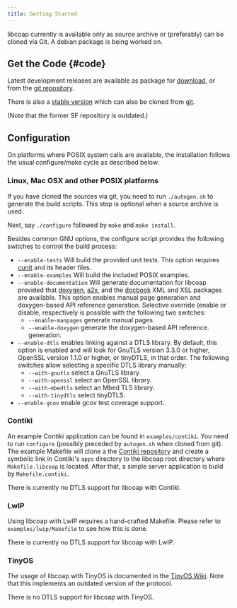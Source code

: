 ```yaml
---
title: Getting Started
---
```


libcoap currently is available only as source archive or (preferably)
can be cloned via Git. A debian package is being worked on.

## Get the Code {#code}

Latest development releases are available as package for
[download](https://github.com/obgm/libcoap/archive/develop.zip), or from the
[git repository](https://github.com/obgm/libcoap.git).

There is also a [stable version](https://github.com/obgm/libcoap/archive/main.zip) which can also be cloned from [git](https://github.com/obgm/libcoap.git).

(Note that the former SF repository is outdated.)

## Configuration
On platforms where POSIX system calls are available, the installation
follows the usual configure/make cycle as described below.

### Linux, Mac OSX and other POSIX platforms
If you have cloned the sources via git, you need to run
```./autogen.sh``` to generate the build scripts. This step is
optional when a source archive is used.

Next, say ```./configure``` followed by ```make``` and ```make install```.

Besides common GNU options, the configure script provides the following
switches to control the build process:

* ```--enable-tests``` Will build the provided unit tests. This option
requires [cunit](http://cunit.sourceforge.net/) and its header files.
* ```--enable-examples``` Will build the included POSIX examples.
* ```--enable-documentation``` Will generate documentation for libcoap
  provided that [doxygen](http://doxygen.org/), [a2x](http://asciidoc.org/),
  and the [docbook](https://docbook.org/) XML and XSL packages are available.
  This option enables manual page generation and doxygen-based API reference
  generation. Selective override (enable or disable, respectively is possible
  with the following two switches:
    * ```--enable-manpages``` generate manual pages.
    * ```--enable-doxygen``` generate the doxygen-based API reference.
      generation.
* ```--enable-dtls``` enables linking against a DTLS library. By default,
  this option is enabled and will look for GnuTLS version 3.3.0 or higher,
  OpenSSL version 1.1.0 or higher, or tinyDTLS, in that order. The following
  switches allow selecting a specific DTLS library manually:
    * ```--with-gnutls``` select a GnuTLS library.
    * ```--with-openssl``` select an OpenSSL library.
    * ```--with-mbedtls``` select an Mbed TLS library.
    * ```--with-tinydtls``` select tinyDTLS.
* ```--enable-gcov``` enable gcov test coverage support.

### Contiki

An example Contiki application can be found in `examples/contiki`. You
need to run `configure` (possibly preceded by `autogen.sh` when cloned
from git). The example Makefile will clone a the [Contiki
repository](https://github.com/contiki-os/contiki) and create a
symbolic link in Contiki's `apps` directory to the libcoap root
directory where `Makefile.libcoap` is located. After that, a simple
server application is build by `Makefile.contiki`.

There is currently no DTLS support for libcoap with Contiki.

### LwIP

Using libcoap with LwIP requires a hand-crafted Makefile. Please refer
to ```examples/lwip/Makefile``` to see how this is done.

There is currently no DTLS support for libcoap with LwIP.

### TinyOS

The usage of libcoap with TinyOS is documented in the [TinyOS
Wiki](http://tinyos.stanford.edu/tinyos-wiki/index.php/CoAP). Note
that this implements an outdated version of the protocol.

There is no DTLS support for libcoap with TinyOS.
